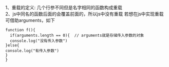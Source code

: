 1、重载的定义: 几个行参不同但是名字相同的函数构成重载  
2、js中同名的函数后面的会覆盖前面的，所以js中没有重载
若想在js中实现重载可借助arguments，如下  
```
function f(){ 
  if(arguments.length == 0){  // arguments就是存储传入参数的对象
  console.log("没有传入参数") 
}else{
console.log("有传入参数") 
}
}
```